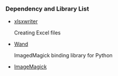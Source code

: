 ### Dependency and Library List

* [xlsxwriter](https://xlsxwriter.readthedocs.io)

    Creating Excel files

* [Wand](http://docs.wand-py.org/en/0.5.2/)

    ImagedMagick binding library for Python

* [ImageMagick](https://wiki.python.org/moin/ImageMagick)
